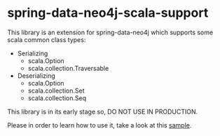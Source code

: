 spring-data-neo4j-scala-support
===============================

This library is an extension for spring-data-neo4j which supports some scala common class types:
  + Serializing
    * scala.Option
    * scala.collection.Traversable
  + Deserializing
    * scala.Option
    * scala.collection.Set
    * scala.collection.Seq

This library is in its early stage so, DO NOT USE IN PRODUCTION.

Please in order to learn how to use it, take a look at this [sample](https://github.com/glerchundi/spring-data-neo4j-scala-support/).

